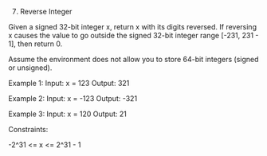 7. Reverse Integer

Given a signed 32-bit integer x, return x with its digits reversed. If reversing x causes the value to go outside the signed 32-bit integer range [-231, 231 - 1], then return 0.

Assume the environment does not allow you to store 64-bit integers (signed or unsigned).

 

Example 1:
Input: x = 123
Output: 321


Example 2:
Input: x = -123
Output: -321

Example 3:
Input: x = 120
Output: 21
 

Constraints:

-2^31 <= x <= 2^31 - 1